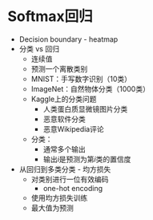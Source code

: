 
# Softmax回归

- Decision boundary - heatmap
- 分类 vs 回归
	- 连续值
	- 预测一个离散类别
	- MNIST：手写数字识别（10类）
	- ImageNet：自然物体分类（1000类）
	- Kaggle上的分类问题
		- 人类蛋白质显微镜图片分类
		- 恶意软件分类
		- 恶意Wikipedia评论
	- 分类：
		- 通常多个输出
		- 输出$i$是预测为第$i$类的置信度
- 从回归到多类分类 - 均方损失
	- 对类别进行一位有效编码
		- one-hot encoding
	- 使用均方损失训练
	- 最大值为预测